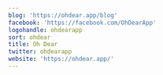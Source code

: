 ```yaml
---
blog: 'https://ohdear.app/blog'
facebook: 'https://facebook.com/OhDearApp'
logohandle: ohdearapp
sort: ohdear
title: Oh Dear
twitter: ohdearapp
website: 'https://ohdear.app/'
---
```

